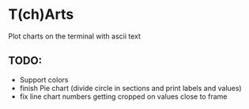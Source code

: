# T(ch)Arts

Plot charts on the terminal with ascii text

## TODO:
+ Support colors
+ finish Pie chart (divide circle in sections and print labels and values)
+ fix line chart numbers getting cropped on values close to frame
